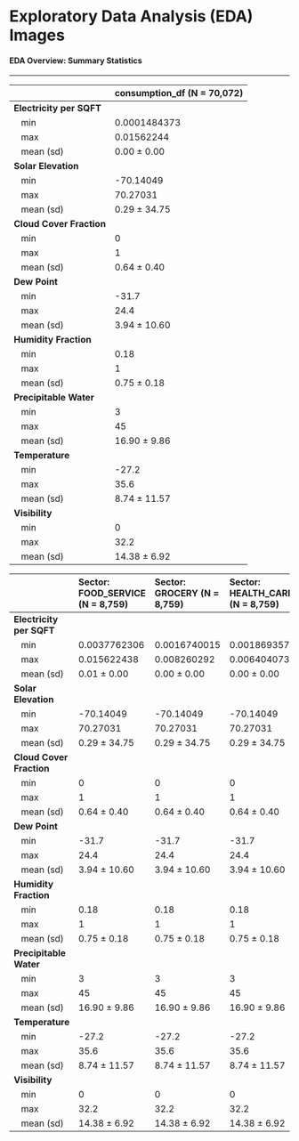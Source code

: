 # Exploratory Data Analysis (EDA) Images
#### EDA Overview: Summary Statistics
---
|                         |consumption_df (N = 70,072) |
|:------------------------|:---------------------------|
|**Electricity per SQFT** |&nbsp;&nbsp;                |
|&nbsp;&nbsp; min         |0.0001484373                |
|&nbsp;&nbsp; max         |0.01562244                  |
|&nbsp;&nbsp; mean (sd)   |0.00 &plusmn; 0.00          |
|**Solar Elevation**      |&nbsp;&nbsp;                |
|&nbsp;&nbsp; min         |-70.14049                   |
|&nbsp;&nbsp; max         |70.27031                    |
|&nbsp;&nbsp; mean (sd)   |0.29 &plusmn; 34.75         |
|**Cloud Cover Fraction** |&nbsp;&nbsp;                |
|&nbsp;&nbsp; min         |0                           |
|&nbsp;&nbsp; max         |1                           |
|&nbsp;&nbsp; mean (sd)   |0.64 &plusmn; 0.40          |
|**Dew Point**            |&nbsp;&nbsp;                |
|&nbsp;&nbsp; min         |-31.7                       |
|&nbsp;&nbsp; max         |24.4                        |
|&nbsp;&nbsp; mean (sd)   |3.94 &plusmn; 10.60         |
|**Humidity Fraction**    |&nbsp;&nbsp;                |
|&nbsp;&nbsp; min         |0.18                        |
|&nbsp;&nbsp; max         |1                           |
|&nbsp;&nbsp; mean (sd)   |0.75 &plusmn; 0.18          |
|**Precipitable Water**   |&nbsp;&nbsp;                |
|&nbsp;&nbsp; min         |3                           |
|&nbsp;&nbsp; max         |45                          |
|&nbsp;&nbsp; mean (sd)   |16.90 &plusmn; 9.86         |
|**Temperature**          |&nbsp;&nbsp;                |
|&nbsp;&nbsp; min         |-27.2                       |
|&nbsp;&nbsp; max         |35.6                        |
|&nbsp;&nbsp; mean (sd)   |8.74 &plusmn; 11.57         |
|**Visibility**           |&nbsp;&nbsp;                |
|&nbsp;&nbsp; min         |0                           |
|&nbsp;&nbsp; max         |32.2                        |
|&nbsp;&nbsp; mean (sd)   |14.38 &plusmn; 6.92         |



|                         |Sector: FOOD_SERVICE (N = 8,759) |Sector: GROCERY (N = 8,759) |Sector: HEALTH_CARE (N = 8,759) |Sector: K12_SCHOOLS (N = 8,759) |Sector: LODGING (N = 8,759) |Sector: OFFICE (N = 8,759) |Sector: RESIDENTIAL (N = 8,759) |Sector: STAND_ALONE_RETAIL (N = 8,759) |
|:------------------------|:--------------------------------|:---------------------------|:-------------------------------|:-------------------------------|:---------------------------|:--------------------------|:-------------------------------|:--------------------------------------|
|**Electricity per SQFT** |&nbsp;&nbsp;                     |&nbsp;&nbsp;                |&nbsp;&nbsp;                    |&nbsp;&nbsp;                    |&nbsp;&nbsp;                |&nbsp;&nbsp;               |&nbsp;&nbsp;                    |&nbsp;&nbsp;                           |
|&nbsp;&nbsp; min         |0.0037762306                     |0.0016740015                |0.0018693575                    |0.0005404738                    |0.0007389245                |0.0003500289               |0.0004363200                    |0.0001484373                           |
|&nbsp;&nbsp; max         |0.015622438                      |0.008260292                 |0.006404073                     |0.004645773                     |0.003011645                 |0.006062273                |0.002016149                     |0.004112562                            |
|&nbsp;&nbsp; mean (sd)   |0.01 &plusmn; 0.00               |0.00 &plusmn; 0.00          |0.00 &plusmn; 0.00              |0.00 &plusmn; 0.00              |0.00 &plusmn; 0.00          |0.00 &plusmn; 0.00         |0.00 &plusmn; 0.00              |0.00 &plusmn; 0.00                     |
|**Solar Elevation**      |&nbsp;&nbsp;                     |&nbsp;&nbsp;                |&nbsp;&nbsp;                    |&nbsp;&nbsp;                    |&nbsp;&nbsp;                |&nbsp;&nbsp;               |&nbsp;&nbsp;                    |&nbsp;&nbsp;                           |
|&nbsp;&nbsp; min         |-70.14049                        |-70.14049                   |-70.14049                       |-70.14049                       |-70.14049                   |-70.14049                  |-70.14049                       |-70.14049                              |
|&nbsp;&nbsp; max         |70.27031                         |70.27031                    |70.27031                        |70.27031                        |70.27031                    |70.27031                   |70.27031                        |70.27031                               |
|&nbsp;&nbsp; mean (sd)   |0.29 &plusmn; 34.75              |0.29 &plusmn; 34.75         |0.29 &plusmn; 34.75             |0.29 &plusmn; 34.75             |0.29 &plusmn; 34.75         |0.29 &plusmn; 34.75        |0.29 &plusmn; 34.75             |0.29 &plusmn; 34.75                    |
|**Cloud Cover Fraction** |&nbsp;&nbsp;                     |&nbsp;&nbsp;                |&nbsp;&nbsp;                    |&nbsp;&nbsp;                    |&nbsp;&nbsp;                |&nbsp;&nbsp;               |&nbsp;&nbsp;                    |&nbsp;&nbsp;                           |
|&nbsp;&nbsp; min         |0                                |0                           |0                               |0                               |0                           |0                          |0                               |0                                      |
|&nbsp;&nbsp; max         |1                                |1                           |1                               |1                               |1                           |1                          |1                               |1                                      |
|&nbsp;&nbsp; mean (sd)   |0.64 &plusmn; 0.40               |0.64 &plusmn; 0.40          |0.64 &plusmn; 0.40              |0.64 &plusmn; 0.40              |0.64 &plusmn; 0.40          |0.64 &plusmn; 0.40         |0.64 &plusmn; 0.40              |0.64 &plusmn; 0.40                     |
|**Dew Point**            |&nbsp;&nbsp;                     |&nbsp;&nbsp;                |&nbsp;&nbsp;                    |&nbsp;&nbsp;                    |&nbsp;&nbsp;                |&nbsp;&nbsp;               |&nbsp;&nbsp;                    |&nbsp;&nbsp;                           |
|&nbsp;&nbsp; min         |-31.7                            |-31.7                       |-31.7                           |-31.7                           |-31.7                       |-31.7                      |-31.7                           |-31.7                                  |
|&nbsp;&nbsp; max         |24.4                             |24.4                        |24.4                            |24.4                            |24.4                        |24.4                       |24.4                            |24.4                                   |
|&nbsp;&nbsp; mean (sd)   |3.94 &plusmn; 10.60              |3.94 &plusmn; 10.60         |3.94 &plusmn; 10.60             |3.94 &plusmn; 10.60             |3.94 &plusmn; 10.60         |3.94 &plusmn; 10.60        |3.94 &plusmn; 10.60             |3.94 &plusmn; 10.60                    |
|**Humidity Fraction**    |&nbsp;&nbsp;                     |&nbsp;&nbsp;                |&nbsp;&nbsp;                    |&nbsp;&nbsp;                    |&nbsp;&nbsp;                |&nbsp;&nbsp;               |&nbsp;&nbsp;                    |&nbsp;&nbsp;                           |
|&nbsp;&nbsp; min         |0.18                             |0.18                        |0.18                            |0.18                            |0.18                        |0.18                       |0.18                            |0.18                                   |
|&nbsp;&nbsp; max         |1                                |1                           |1                               |1                               |1                           |1                          |1                               |1                                      |
|&nbsp;&nbsp; mean (sd)   |0.75 &plusmn; 0.18               |0.75 &plusmn; 0.18          |0.75 &plusmn; 0.18              |0.75 &plusmn; 0.18              |0.75 &plusmn; 0.18          |0.75 &plusmn; 0.18         |0.75 &plusmn; 0.18              |0.75 &plusmn; 0.18                     |
|**Precipitable Water**   |&nbsp;&nbsp;                     |&nbsp;&nbsp;                |&nbsp;&nbsp;                    |&nbsp;&nbsp;                    |&nbsp;&nbsp;                |&nbsp;&nbsp;               |&nbsp;&nbsp;                    |&nbsp;&nbsp;                           |
|&nbsp;&nbsp; min         |3                                |3                           |3                               |3                               |3                           |3                          |3                               |3                                      |
|&nbsp;&nbsp; max         |45                               |45                          |45                              |45                              |45                          |45                         |45                              |45                                     |
|&nbsp;&nbsp; mean (sd)   |16.90 &plusmn; 9.86              |16.90 &plusmn; 9.86         |16.90 &plusmn; 9.86             |16.90 &plusmn; 9.86             |16.90 &plusmn; 9.86         |16.90 &plusmn; 9.86        |16.90 &plusmn; 9.86             |16.90 &plusmn; 9.86                    |
|**Temperature**          |&nbsp;&nbsp;                     |&nbsp;&nbsp;                |&nbsp;&nbsp;                    |&nbsp;&nbsp;                    |&nbsp;&nbsp;                |&nbsp;&nbsp;               |&nbsp;&nbsp;                    |&nbsp;&nbsp;                           |
|&nbsp;&nbsp; min         |-27.2                            |-27.2                       |-27.2                           |-27.2                           |-27.2                       |-27.2                      |-27.2                           |-27.2                                  |
|&nbsp;&nbsp; max         |35.6                             |35.6                        |35.6                            |35.6                            |35.6                        |35.6                       |35.6                            |35.6                                   |
|&nbsp;&nbsp; mean (sd)   |8.74 &plusmn; 11.57              |8.74 &plusmn; 11.57         |8.74 &plusmn; 11.57             |8.74 &plusmn; 11.57             |8.74 &plusmn; 11.57         |8.74 &plusmn; 11.57        |8.74 &plusmn; 11.57             |8.74 &plusmn; 11.57                    |
|**Visibility**           |&nbsp;&nbsp;                     |&nbsp;&nbsp;                |&nbsp;&nbsp;                    |&nbsp;&nbsp;                    |&nbsp;&nbsp;                |&nbsp;&nbsp;               |&nbsp;&nbsp;                    |&nbsp;&nbsp;                           |
|&nbsp;&nbsp; min         |0                                |0                           |0                               |0                               |0                           |0                          |0                               |0                                      |
|&nbsp;&nbsp; max         |32.2                             |32.2                        |32.2                            |32.2                            |32.2                        |32.2                       |32.2                            |32.2                                   |
|&nbsp;&nbsp; mean (sd)   |14.38 &plusmn; 6.92              |14.38 &plusmn; 6.92         |14.38 &plusmn; 6.92             |14.38 &plusmn; 6.92             |14.38 &plusmn; 6.92         |14.38 &plusmn; 6.92        |14.38 &plusmn; 6.92             |14.38 &plusmn; 6.92                    |
